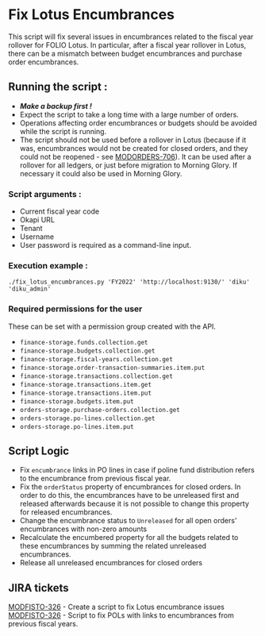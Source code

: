 # Fix Lotus Encumbrances

This script will fix several issues in encumbrances related to the fiscal year rollover for FOLIO Lotus.
In particular, after a fiscal year rollover in Lotus, there can be a mismatch between budget encumbrances and purchase order encumbrances.

## Running the script :

- ***Make a backup first !***
- Expect the script to take a long time with a large number of orders.
- Operations affecting order encumbrances or budgets should be avoided while the script is running.
- The script should not be used before a rollover in Lotus (because if it was, encumbrances would not be created for closed orders, and they could not be reopened - see [MODORDERS-706](https://issues.folio.org/browse/MODORDERS-706)). It can be used after a rollover for all ledgers, or just before migration to Morning Glory. If necessary it could also be used in Morning Glory.

### Script arguments :

- Current fiscal year code
- Okapi URL
- Tenant
- Username
- User password is required as a command-line input.

### Execution example :
`./fix_lotus_encumbrances.py 'FY2022' 'http://localhost:9130/' 'diku' 'diku_admin'`

### Required permissions for the user
These can be set with a permission group created with the API.

- `finance-storage.funds.collection.get`
- `finance-storage.budgets.collection.get`
- `finance-storage.fiscal-years.collection.get`
- `finance-storage.order-transaction-summaries.item.put`
- `finance-storage.transactions.collection.get`
- `finance-storage.transactions.item.get`
- `finance-storage.transactions.item.put`
- `finance-storage.budgets.item.put`
- `orders-storage.purchase-orders.collection.get`
- `orders-storage.po-lines.collection.get`
- `orders-storage.po-lines.item.put`

## Script Logic

- Fix `encumbrance` links in PO lines in case if poline fund distribution refers to the encumbrance from previous fiscal year.
- Fix the `orderStatus` property of encumbrances for closed orders. In order to do this, the encumbrances have to be unreleased first and released afterwards because it is not possible to change this property for released encumbrances.
- Change the encumbrance status to `Unreleased` for all open orders' encumbrances with non-zero amounts
- Recalculate the encumbered property for all the budgets related to these encumbrances by summing the related unreleased encumbrances.
- Release all unreleased encumbrances for closed orders

## JIRA tickets
[MODFISTO-326](https://issues.folio.org/browse/MODFISTO-326) - Create a script to fix Lotus encumbrance issues
[MODFISTO-326](https://issues.folio.org/browse/MODFISTO-350) - Script to fix POLs with links to encumbrances from previous fiscal years.

